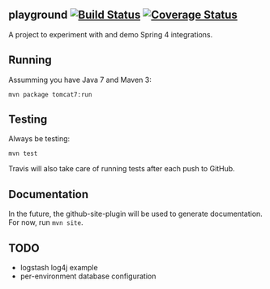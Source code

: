 playground [![Build Status](https://travis-ci.org/lanyonm/playground.svg)](https://travis-ci.org/lanyonm/playground) [![Coverage Status](https://coveralls.io/repos/lanyonm/playground/badge.svg)](https://coveralls.io/r/lanyonm/playground)
----------
A project to experiment with and demo Spring 4 integrations.


Running
-------
Assumming you have Java 7 and Maven 3:

	mvn package tomcat7:run


Testing
-------
Always be testing:

	mvn test

Travis will also take care of running tests after each push to GitHub.


Documentation
-------------
In the future, the github-site-plugin will be used to generate documentation.  For now, run `mvn site`.


TODO
----
* logstash log4j example
* per-environment database configuration
